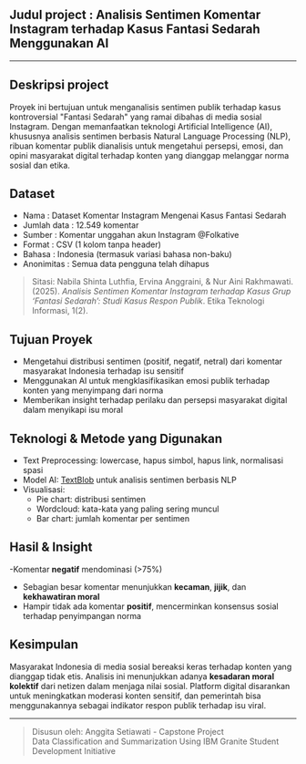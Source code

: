 ## Judul project : Analisis Sentimen Komentar Instagram terhadap Kasus Fantasi Sedarah Menggunakan AI
---
## Deskripsi project
Proyek ini bertujuan untuk menganalisis sentimen publik terhadap kasus kontroversial "Fantasi Sedarah" yang ramai dibahas di media sosial Instagram. Dengan memanfaatkan teknologi Artificial Intelligence (AI), khususnya analisis sentimen berbasis Natural Language Processing (NLP), ribuan komentar publik dianalisis untuk mengetahui persepsi, emosi, dan opini masyarakat digital terhadap konten yang dianggap melanggar norma sosial dan etika.

## Dataset
- Nama : Dataset Komentar Instagram Mengenai Kasus Fantasi Sedarah  
- Jumlah data : 12.549 komentar  
- Sumber : Komentar unggahan akun Instagram @Folkative  
- Format : CSV (1 kolom tanpa header)  
- Bahasa : Indonesia (termasuk variasi bahasa non-baku)  
- Anonimitas : Semua data pengguna telah dihapus

> Sitasi:
> Nabila Shinta Luthfia, Ervina Anggraini, & Nur Aini Rakhmawati. (2025). *Analisis Sentimen Komentar Instagram terhadap Kasus Grup ‘Fantasi Sedarah’: Studi Kasus Respon Publik*. Etika Teknologi Informasi, 1(2).


## Tujuan Proyek
- Mengetahui distribusi sentimen (positif, negatif, netral) dari komentar masyarakat Indonesia terhadap isu sensitif
- Menggunakan AI untuk mengklasifikasikan emosi publik terhadap konten yang menyimpang dari norma
- Memberikan insight terhadap perilaku dan persepsi masyarakat digital dalam menyikapi isu moral

## Teknologi & Metode yang Digunakan
- Text Preprocessing: lowercase, hapus simbol, hapus link, normalisasi spasi
- Model AI: [TextBlob](https://textblob.readthedocs.io/) untuk analisis sentimen berbasis NLP
- Visualisasi:
  - Pie chart: distribusi sentimen
  - Wordcloud: kata-kata yang paling sering muncul
  - Bar chart: jumlah komentar per sentimen

## Hasil & Insight
-Komentar **negatif** mendominasi (>75%)
- Sebagian besar komentar menunjukkan **kecaman**, **jijik**, dan **kekhawatiran moral**
- Hampir tidak ada komentar **positif**, mencerminkan konsensus sosial terhadap penyimpangan norma

## Kesimpulan
Masyarakat Indonesia di media sosial bereaksi keras terhadap konten yang dianggap tidak etis.
Analisis ini menunjukkan adanya **kesadaran moral kolektif** dari netizen dalam menjaga nilai sosial.
Platform digital disarankan untuk meningkatkan moderasi konten sensitif, dan pemerintah bisa menggunakannya sebagai indikator respon publik terhadap isu viral.

---

> Disusun oleh:
> Anggita Setiawati -
> Capstone Project  
> Data Classification and Summarization Using IBM Granite
> Student Development Initiative
